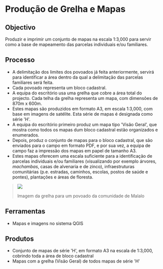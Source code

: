 # Produção de Grelha e Mapas

## **Objectivo**

Produzir e imprimir um conjunto de mapas na escala 1:3,000 para servir como a base de mapeamento das parcelas individuais e/ou familiares.

## Processo

* A delimitação dos limites dos povoados já feita anteriormente, servirá para identificar a área dentro da qual a delimitação das parcelas familiares será feita. 
* Cada povoado representa um bloco cadastral.
* A equipa do escritório usa uma grelha que cobre a área total do projecto. Cada telha da grelha representa um mapa, com dimensões de 870m x 600m. 
* Estes mapas são produzidos em formato A3, em escala 1:3,000, com base em imagens de satélite. Esta série de mapas é designada como série 'H'.
* A equipa do escritório primeiro produz um mapa tipo 'Visão Geral', que mostra como todos os mapas dum bloco cadastral estão organizados e enumerados.
* Depois, produz o conjunto de mapas para o bloco cadastral, que são enviados para o campo em formato PDF, e por sua vez, a equipa de campo faz a impressão dos mapas em papel de tamanho A3.
* Estes mapas oferecem uma escala suficiente para a identificação de parcelas individuais e/ou familiares \(visualizando por exemplo árvores, _machambas_, casas de alvenaria e de zinco\), infraestruturas comunitárias \(p.e. estradas, caminhos, escolas, postos de saúde e pontes\), plantações e áreas de floresta.

> ![](../.gitbook/assets/grid.JPG)
>
> Imagem da grelha para um povoado da comunidade de Malalo

## **Ferramentas**

* Mapas e imagens no sistema QGIS

## **Produtos**

* Conjunto de mapas de série 'H', em formato A3 na escala de 1:3,000, cobrindo toda a área de bloco cadastral
* Mapas com a grelha \(Visão Geral\) de todos mapas de série 'H'

